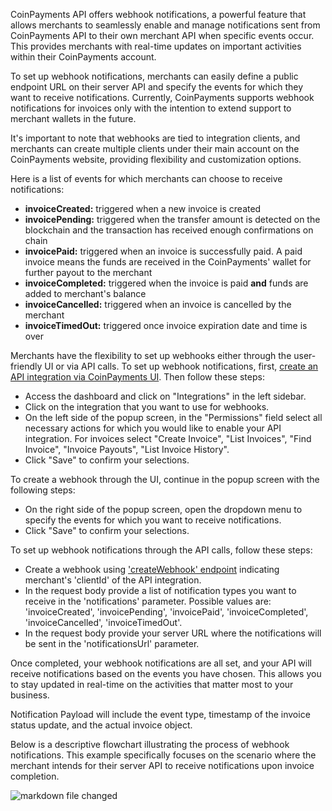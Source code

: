 CoinPayments API offers webhook notifications, a powerful feature that allows merchants to seamlessly enable and manage 
notifications sent from CoinPayments API to their own merchant API when specific events occur. This provides merchants
with real-time updates on important activities within their CoinPayments account.

To set up webhook notifications, merchants can easily define a public endpoint URL on their server API and specify the 
events for which they want to receive notifications. Currently, CoinPayments supports webhook notifications for 
invoices only with the intention to extend support to merchant wallets in the future. 

It's important to note that webhooks are tied to integration clients, and merchants can create multiple clients under 
their main account on the CoinPayments website, providing flexibility and customization options.

Here is a list of events for which merchants can choose to receive notifications:

- **invoiceCreated:** triggered when a new invoice is created
- **invoicePending:** triggered when the transfer amount is detected on the blockchain and the transaction has received
    enough confirmations on chain
- **invoicePaid:** triggered when an invoice is successfully paid. A paid invoice means the funds are received in the 
    CoinPayments' wallet for further payout to the merchant
- **invoiceCompleted:** triggered when the invoice is paid **and** funds are added to merchant's balance
- **invoiceCancelled:** triggered when an invoice is cancelled by the merchant
- **invoiceTimedOut:** triggered once invoice expiration date and time is over

Merchants have the flexibility to set up webhooks either through the user-friendly UI or via API calls. To set up 
webhook notifications, first, [create an API integration via CoinPayments UI](../auth/auth.md#Create-credentials). Then
follow these steps:
- Access the dashboard and click on "Integrations" in the left sidebar.
- Click on the integration that you want to use for webhooks.
- On the left side of the popup screen, in the "Permissions" field select all necessary actions for which you would like to enable your API integration. 
For invoices select "Create Invoice", "List Invoices", "Find Invoice", "Invoice Payouts", "List Invoice History".
- Click "Save" to confirm your selections.

To create a webhook through the UI, continue in the popup screen with the following steps:
- On the right side of the popup screen, open the dropdown menu to specify the events for which you want to receive notifications.
- Click "Save" to confirm your selections.

To set up webhook notifications through the API calls, follow these steps:
- Create a webhook using ['createWebhook' endpoint](./webhook.yaml) indicating merchant's 'clientId' of the API integration. 
- In the request body provide a list of notification types you want to receive in the 'notifications' parameter. Possible values are:
'invoiceCreated', 'invoicePending', 'invoicePaid', 'invoiceCompleted', 'invoiceCancelled', 'invoiceTimedOut'.
- In the request body provide your server URL where the notifications will be sent in the 'notificationsUrl' parameter.

Once completed, your webhook notifications are all set, and your API will receive notifications based on the events you 
have chosen. This allows you to stay updated in real-time on the activities that matter most to your business.

Notification Payload will include the event type, timestamp of the invoice status update, and the actual invoice object.

Below is a descriptive flowchart illustrating the process of webhook notifications. This example specifically focuses on
the scenario where the merchant intends for their server API to receive notifications upon invoice completion.

![markdown file changed](./webhook-flowchart.png)